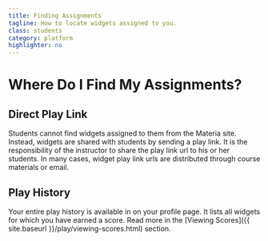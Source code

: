 ```yaml
---
title: Finding Assignments
tagline: How to locate widgets assigned to you.
class: students
category: platform
highlighter: no
---
```

# Where Do I Find My Assignments?

## Direct Play Link

Students cannot find widgets assigned to them from the Materia site. Instead, widgets are shared with students by sending a play link. It is the responsibility of the instructor to share the play link url to his or her students. In many cases, widget play link urls are distributed through course materials or email.

## Play History

Your entire play history is available in on your profile page. It lists all widgets for which you have earned a score. Read more in the
[Viewing Scores]({{ site.baseurl }}/play/viewing-scores.html) section.
